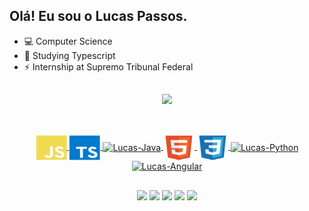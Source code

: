 ## Olá! Eu sou o Lucas Passos.


- :computer:  Computer Science
- :seedling:  Studying Typescript
- :zap:  Internship at Supremo Tribunal Federal 

##

<!-- Most Used Languages-->
<div align="center">
  <a href="https://https://github.com/alendadepassos">
  
  <img height="180em" src="https://github-readme-stats.vercel.app/api/top-langs/?username=alendadepassos&layout=compact&langs_count=7&theme=dark"/>
</div>

##  
<!-- known languages -->
<div style="display: inline_block"><br>
  <div align="center">
  <img align="center" alt="Lucas-Js" height="40" width="50" src="https://raw.githubusercontent.com/devicons/devicon/master/icons/javascript/javascript-plain.svg">
  <img align="center" alt="Lucas-Ts" height="40" width="50" src="https://raw.githubusercontent.com/devicons/devicon/master/icons/typescript/typescript-plain.svg">
  <img align="center" alt="Lucas-Java" height="40" width="50" src="https://raw.githubusercontent.com/jmnote/z-icons/master/svg/java.svg">
  <img align="center" alt="Lucas-HTML" height="40" width="50" src="https://raw.githubusercontent.com/devicons/devicon/master/icons/html5/html5-original.svg">
  <img align="center" alt="Lucas-CSS " height="40" width="50" src="https://raw.githubusercontent.com/devicons/devicon/master/icons/css3/css3-original.svg">
  <img align="center" alt="Lucas-Python " src="https://img.shields.io/badge/Python-14354C?style=for-the-badge&logo=python&logoColor=white">
  <img align="center" alt="Lucas-Angular " src="https://img.shields.io/badge/angular-%23DD0031.svg?style=for-the-badge&logo=angular&logoColor=white">
</div>
  </div>
 
##
  <!-- Contact -->
  <div> 
    <div align="center">
  <a href="https://instagram.com/a_lenda_de_passos?igshid=YmMyMTA2M2Y=" target="_blank"><img src="https://img.shields.io/badge/-Instagram-%23E4405F?style=for-the-badge&logo=instagram&logoColor=white" target="_blank"></a>
  <!-- <a href = "mailto:lucaspassos9@gmail.com"><img src="https://img.shields.io/badge/-Gmail-%23333?style=for-the-badge&logo=gmail&logoColor=white" target="_blank"></a> -->
  <a href="https://www.linkedin.com/in/lucaspassos9/" target="_blank"><img src="https://img.shields.io/badge/-LinkedIn-%230077B5?style=for-the-badge&logo=linkedin&logoColor=white" target="_blank"></a> 
  <a href="https://github.com/alendadepassos" target="_blank"><img src="https://img.shields.io/badge/github-%23121011.svg?style=for-the-badge&logo=github&logoColor=white" target="_blank"></a> 
  <a href="https://gitlab.com/lucas.s.passos" target="_blank"><img src="https://img.shields.io/badge/gitlab-%23181717.svg?style=for-the-badge&logo=gitlab&logoColor=white" target="_blank"></a> 
  <a href="https://steamcommunity.com/id/alendadepassos" target="_blank"><img src="https://img.shields.io/badge/steam-%23000000.svg?style=for-the-badge&logo=steam&logoColor=white" target="_blank"></a> 

</div>


 


